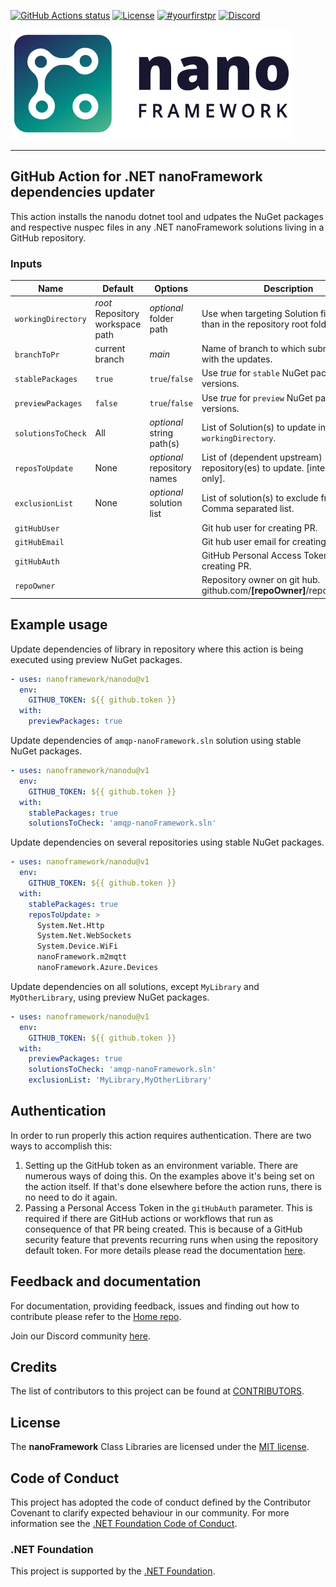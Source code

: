 [![GitHub Actions status](https://github.com/nanoframework/nanodu/actions/workflows/check-dist.yml/badge.svg)](https://github.com/nanoframework/nanodu) [![License](https://img.shields.io/badge/License-MIT-blue.svg)](LICENSE) [![#yourfirstpr](https://img.shields.io/badge/first--timers--only-friendly-blue.svg)](https://github.com/nanoframework/Home/blob/main/CONTRIBUTING.md) [![Discord](https://img.shields.io/discord/478725473862549535.svg?logo=discord&logoColor=white&label=Discord&color=7289DA)](https://discord.gg/gCyBu8T)

![nanoFramework logo](https://raw.githubusercontent.com/nanoframework/Home/main/resources/logo/nanoFramework-repo-logo.png)

-----

## GitHub Action for .NET **nanoFramework** dependencies updater

This action installs the nanodu dotnet tool and udpates the NuGet packages and respective nuspec files in any .NET nanoFramework solutions living in a GitHub repository.

### Inputs

|Name               |Default                            |Options                        |Description
|--                 |--                                 |--                             |--|
`workingDirectory`  |_root_ Repository workspace path   | _optional_ folder path        |Use when targeting Solution file(s) other than in the repository root folder.
`branchToPr`        | current branch                    | _main_                        |Name of branch to which submit the PR with the updates. 
`stablePackages`    |`true`                             |`true`/`false`                 |Use _true_ for `stable` NuGet package versions.
`previewPackages`   |`false`                            |`true`/`false`                 |Use _true_ for `preview` NuGet package versions.
`solutionsToCheck`  |All                                |_optional_ string path(s)      |List of Solution(s) to update in the current `workingDirectory`.
`reposToUpdate`     |None                               |_optional_ repository names    |List of (dependent upstream) repository(es) to update. [internal use only].
`exclusionList`     |None                               |_optional_ solution list       |List of solution(s) to exclude from update. Comma separated list.
`gitHubUser`        |                                   |                               |Git hub user for creating PR.
`gitHubEmail`       |                                   |                               |Git hub user email for creating PR.
`gitHubAuth`        |                                   |                               |GitHub Personal Access Token for creating PR.
`repoOwner`         |                                   |                               |Repository owner on git hub. github.com/**[repoOwner]**/repositoryName

## Example usage

Update dependencies of library in repository where this action is being executed using preview NuGet packages.

```yaml
- uses: nanoframework/nanodu@v1
  env:
    GITHUB_TOKEN: ${{ github.token }}
  with:
    previewPackages: true
```

Update dependencies of `amqp-nanoFramework.sln` solution using stable NuGet packages.

```yaml
- uses: nanoframework/nanodu@v1
  env:
    GITHUB_TOKEN: ${{ github.token }}
  with:
    stablePackages: true
    solutionsToCheck: 'amqp-nanoFramework.sln'
```

Update dependencies on several repositories using stable NuGet packages.

```yaml
- uses: nanoframework/nanodu@v1
  env:
    GITHUB_TOKEN: ${{ github.token }}
  with:
    stablePackages: true
    reposToUpdate: >
      System.Net.Http
      System.Net.WebSockets
      System.Device.WiFi
      nanoFramework.m2mqtt
      nanoFramework.Azure.Devices
```

Update dependencies on all solutions, except `MyLibrary` and `MyOtherLibrary`, using preview NuGet packages.

```yaml
- uses: nanoframework/nanodu@v1
  env:
    GITHUB_TOKEN: ${{ github.token }}
  with:
    previewPackages: true
    solutionsToCheck: 'amqp-nanoFramework.sln'
    exclusionList: 'MyLibrary,MyOtherLibrary'
```

## Authentication

In order to run properly this action requires authentication. There are two ways to accomplish this:

1. Setting up the GitHub token as an environment variable. There are numerous ways of doing this.
On the examples above it's being set on the action itself. If that's done elsewhere before the action runs, there is no need to do it again.
1. Passing a Personal Access Token in the `gitHubAuth` parameter. This is required if there are GitHub actions or workflows that run as consequence of that PR being created. This is because of a GitHub security feature that prevents recurring runs when using the repository default token. For more details please read the documentation [here](https://docs.github.com/en/actions/using-workflows/triggering-a-workflow#triggering-a-workflow-from-a-workflow).

## Feedback and documentation

For documentation, providing feedback, issues and finding out how to contribute please refer to the [Home repo](https://github.com/nanoframework/Home).

Join our Discord community [here](https://discord.gg/gCyBu8T).

## Credits

The list of contributors to this project can be found at [CONTRIBUTORS](https://github.com/nanoframework/Home/blob/main/CONTRIBUTORS.md).

## License

The **nanoFramework** Class Libraries are licensed under the [MIT license](LICENSE.md).

## Code of Conduct

This project has adopted the code of conduct defined by the Contributor Covenant to clarify expected behaviour in our community.
For more information see the [.NET Foundation Code of Conduct](https://dotnetfoundation.org/code-of-conduct).

### .NET Foundation

This project is supported by the [.NET Foundation](https://dotnetfoundation.org).
